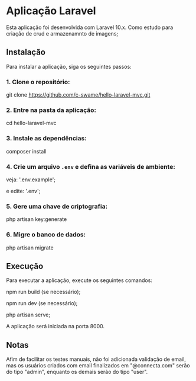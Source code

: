 # Aplicação Laravel

Esta aplicação foi desenvolvida com Laravel 10.x.
Como estudo para criação de crud e armazenamnto de imagens;



## Instalação

Para instalar a aplicação, siga os seguintes passos:

### 1. Clone o repositório:

git clone https://github.com/c-swame/hello-laravel-mvc.git


### 2. Entre na pasta da aplicação:

cd hello-laravel-mvc


### 3. Instale as dependências:

composer install


### 4. Crie um arquivo `.env` e defina as variáveis de ambiente:

veja: '.env.example';

e edite: '.env';


### 5. Gere uma chave de criptografia:

php artisan key:generate


### 6. Migre o banco de dados:

php artisan migrate


## Execução

Para executar a aplicação, execute os seguintes comandos:

npm run build (se necessário);

npm run dev (se necessário);

php artisan serve;


A aplicação será iniciada na porta 8000.

## Notas

Afim de facilitar os testes manuais, não foi adicionada validação de email, mas os usuários criados com email finalizados em "@connecta.com" serão do tipo "admin", enquanto os demais serão do tipo "user".

